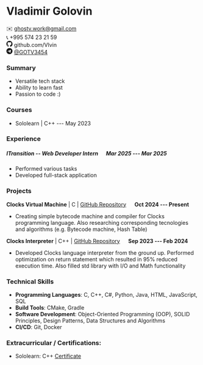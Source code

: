# Vladimir Golovin
 :envelope: ghostv.work@gmail.com  
 📞 +995 574 23 21 59  
 <svg xmlns="http://www.w3.org/2000/svg" width="16" height="16" fill="currentColor" class="bi bi-github" viewBox="0 0 16 16"><path d="M8 0C3.58 0 0 3.58 0 8c0 3.54 2.29 6.53 5.47 7.59.4.07.55-.17.55-.38 0-.19-.01-.82-.01-1.49-2.01.37-2.53-.49-2.69-.94-.09-.23-.48-.94-.82-1.13-.28-.15-.68-.52-.01-.53.63-.01 1.08.58 1.23.82.72 1.21 1.87.87 2.33.66.07-.52.28-.87.51-1.07-1.78-.2-3.64-.89-3.64-3.95 0-.87.31-1.59.82-2.15-.08-.2-.36-1.02.08-2.12 0 0 .67-.21 2.2.82.64-.18 1.32-.27 2-.27s1.36.09 2 .27c1.53-1.04 2.2-.82 2.2-.82.44 1.1.16 1.92.08 2.12.51.56.82 1.27.82 2.15 0 3.07-1.87 3.75-3.65 3.95.29.25.54.73.54 1.48 0 1.07-.01 1.93-.01 2.2 0 .21.15.46.55.38A8.01 8.01 0 0 0 16 8c0-4.42-3.58-8-8-8"/>
</svg> github.com/Vlvin  
<svg xmlns="http://www.w3.org/2000/svg" width="16" height="16" fill="currentColor" class="bi bi-telegram" viewBox="0 0 16 16"><path d="M16 8A8 8 0 1 1 0 8a8 8 0 0 1 16 0M8.287 5.906q-1.168.486-4.666 2.01-.567.225-.595.442c-.03.243.275.339.69.47l.175.055c.408.133.958.288 1.243.294q.39.01.868-.32 3.269-2.206 3.374-2.23c.05-.012.12-.026.166.016s.042.12.037.141c-.03.129-1.227 1.241-1.846 1.817-.193.18-.33.307-.358.336a8 8 0 0 1-.188.186c-.38.366-.664.64.015 1.088.327.216.589.393.85.571.284.194.568.387.936.629q.14.092.27.187c.331.236.63.448.997.414.214-.02.435-.22.547-.82.265-1.417.786-4.486.906-5.751a1.4 1.4 0 0 0-.013-.315.34.34 0 0 0-.114-.217.53.53 0 0 0-.31-.093c-.3.005-.763.166-2.984 1.09"/>
</svg> [@GOTV3454](https://t.me/GOTV3454)

### Summary
- Versatile tech stack
- Ability to learn fast
- Passion to code :)

### Courses
- Sololearn | C++ --- May 2023

### Experience
##### ITransition -- Web Developer Intern &emsp; Mar 2025 --- Mar 2025
- Performed various tasks
- Developed full-stack application

### Projects  
**Clocks Virtual Machine** | C | [GitHub Repository](https://github.com/vlvin/CLocksVM.git) &emsp; **Oct 2024 --- Present**  
- Creating simple bytecode machine and compiler for Clocks programming language.
  Also researching corresponding tecnologies and algorithms (e.g. Bytecode machine, Hash Table)

**Clocks Interpreter** | C++ | [GitHub Repository](https://github.com/vlvin/clocks.git) &emsp; **Sep 2023 --- Feb 2024**
- Developed Clocks language interpreter from the ground up. Performed optimization on return statement which resulted in 95% reduced execution time. Also filled std library with I/O and Math functionality

### Technical Skills
- **Programming Languages**: C, C++, C#, Python, Java, HTML, JavaScript, SQL
- **Build Tools**: CMake, Gradle
- **Software Development**: Object-Oriented Programming (OOP), SOLID Principles, Design Patterns, Data Structures and Algorithms
- **CI/CD**: Git, Docker

### Extracurricular / Certifications:
- Sololearn: C++ [Certificate](https://api2.sololearn.com/v2/certificates/CC-DG5SMJAQ/image/png?t=638330411423618870)
